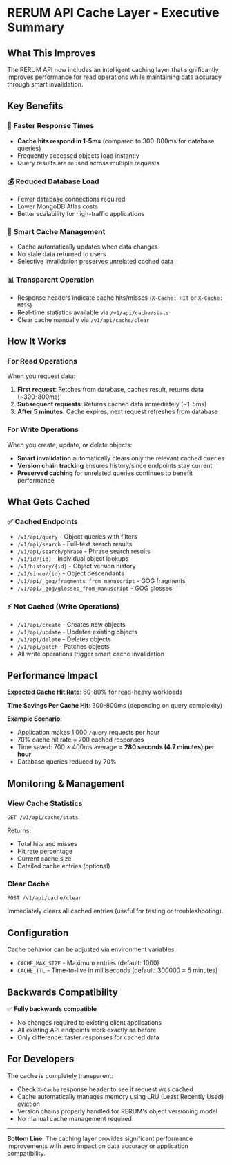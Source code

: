 # RERUM API Cache Layer - Executive Summary

## What This Improves

The RERUM API now includes an intelligent caching layer that significantly improves performance for read operations while maintaining data accuracy through smart invalidation.

## Key Benefits

### 🚀 **Faster Response Times**
- **Cache hits respond in 1-5ms** (compared to 300-800ms for database queries)
- Frequently accessed objects load instantly
- Query results are reused across multiple requests

### 💰 **Reduced Database Load**
- Fewer database connections required
- Lower MongoDB Atlas costs
- Better scalability for high-traffic applications

### 🎯 **Smart Cache Management**
- Cache automatically updates when data changes
- No stale data returned to users
- Selective invalidation preserves unrelated cached data

### 📊 **Transparent Operation**
- Response headers indicate cache hits/misses (`X-Cache: HIT` or `X-Cache: MISS`)
- Real-time statistics available via `/v1/api/cache/stats`
- Clear cache manually via `/v1/api/cache/clear`

## How It Works

### For Read Operations
When you request data:
1. **First request**: Fetches from database, caches result, returns data (~300-800ms)
2. **Subsequent requests**: Returns cached data immediately (~1-5ms)
3. **After 5 minutes**: Cache expires, next request refreshes from database

### For Write Operations
When you create, update, or delete objects:
- **Smart invalidation** automatically clears only the relevant cached queries
- **Version chain tracking** ensures history/since endpoints stay current
- **Preserved caching** for unrelated queries continues to benefit performance

## What Gets Cached

### ✅ Cached Endpoints
- `/v1/api/query` - Object queries with filters
- `/v1/api/search` - Full-text search results
- `/v1/api/search/phrase` - Phrase search results
- `/v1/id/{id}` - Individual object lookups
- `/v1/history/{id}` - Object version history
- `/v1/since/{id}` - Object descendants
- `/v1/api/_gog/fragments_from_manuscript` - GOG fragments
- `/v1/api/_gog/glosses_from_manuscript` - GOG glosses

### ⚡ Not Cached (Write Operations)
- `/v1/api/create` - Creates new objects
- `/v1/api/update` - Updates existing objects
- `/v1/api/delete` - Deletes objects
- `/v1/api/patch` - Patches objects
- All write operations trigger smart cache invalidation

## Performance Impact

**Expected Cache Hit Rate**: 60-80% for read-heavy workloads

**Time Savings Per Cache Hit**: 300-800ms (depending on query complexity)

**Example Scenario**:
- Application makes 1,000 `/query` requests per hour
- 70% cache hit rate = 700 cached responses
- Time saved: 700 × 400ms average = **280 seconds (4.7 minutes) per hour**
- Database queries reduced by 70%

## Monitoring & Management

### View Cache Statistics
```
GET /v1/api/cache/stats
```
Returns:
- Total hits and misses
- Hit rate percentage
- Current cache size
- Detailed cache entries (optional)

### Clear Cache
```
POST /v1/api/cache/clear
```
Immediately clears all cached entries (useful for testing or troubleshooting).

## Configuration

Cache behavior can be adjusted via environment variables:
- `CACHE_MAX_SIZE` - Maximum entries (default: 1000)
- `CACHE_TTL` - Time-to-live in milliseconds (default: 300000 = 5 minutes)

## Backwards Compatibility

✅ **Fully backwards compatible**
- No changes required to existing client applications
- All existing API endpoints work exactly as before
- Only difference: faster responses for cached data

## For Developers

The cache is completely transparent:
- Check `X-Cache` response header to see if request was cached
- Cache automatically manages memory using LRU (Least Recently Used) eviction
- Version chains properly handled for RERUM's object versioning model
- No manual cache management required

---

**Bottom Line**: The caching layer provides significant performance improvements with zero impact on data accuracy or application compatibility.
